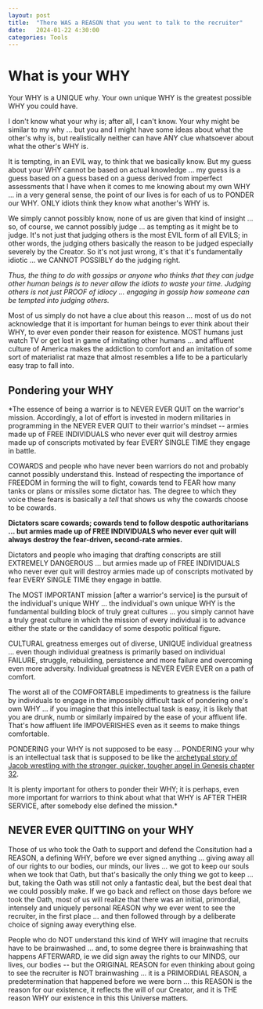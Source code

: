 ```yaml
---
layout: post
title:  "There WAS a REASON that you went to talk to the recruiter"
date:   2024-01-22 4:30:00
categories: Tools
---
```



# What is your WHY

Your WHY is a UNIQUE why. Your own unique WHY is the greatest possible WHY you could have.

I don't know what your why is; after all, I can't know. Your why might be similar to my why ... but you and I might have some ideas about what the other's why is, but realistically neither can have ANY clue whatsoever about what the other's WHY is.

It is tempting, in an EVIL way, to think that we basically know. But my guess about your WHY cannot be based on actual knowledge ... my guess is a guess based on a guess based on a guess derived from imperfect assessments that I have when it comes to me knowing about my own WHY ... in a very general sense, the point of our lives is for each of us to PONDER our WHY.  ONLY idiots think they know what another's WHY is.

We simply cannot possibly know, none of us are given that kind of insight ... so, of course, we cannot possibly judge ... as tempting as it might be to judge.  It's not just that judging others is the most EVIL form of all EVILS; in other words, the judging others basically the reason to be judged especially severely by the Creator. So it's not just wrong, it's that it's fundamentally idiotic ... we CANNOT POSSIBLY do the judging right.  

*Thus, the thing to do with gossips or anyone who thinks that they can judge other human beings is to never allow the idiots to waste your time. Judging others is not just PROOF of idiocy ... engaging in gossip how someone can be tempted into judging others.* 

Most of us simply do not have a clue about this reason ... most of us do not acknowledge that it is important for human beings to ever think about their WHY, to ever even ponder their reason for existence. MOST humans just watch TV or get lost in game of imitating other humans ... and affluent culture of America makes the addiction to comfort and an imitation of some sort of materialist rat maze that almost resembles a life to be a particularly easy trap to fall into.  

## Pondering your WHY

*The essence of being a warrior is to NEVER EVER QUIT on the warrior's mission. Accordingly, a lot of effort is invested in modern militaries in programming in the NEVER EVER QUIT to their warrior's mindset -- armies made up of FREE INDIVIDUALS who never ever quit will destroy armies made up of conscripts motivated by fear EVERY SINGLE TIME they engage in battle. 

COWARDS and people who have never been warriors do not and probably cannot possibly understand this. Instead of respecting the importance of FREEDOM in forming the will to fight, cowards tend to FEAR how many tanks or plans or missiles some dictator has. The degree to which they voice these fears is basically a *tell* that shows us why the cowards choose to be cowards.

**Dictators scare cowards; cowards tend to follow despotic authoritarians ... but armies made up of FREE INDIVIDUALS who never ever quit will always destroy the fear-driven, second-rate armies.**

Dictators and people who imaging that drafting conscripts are still EXTREMELY DANGEROUS ... but armies made up of FREE INDIVIDUALS who never ever quit will destroy armies made up of conscripts motivated by fear EVERY SINGLE TIME they engage in battle.

The MOST IMPORTANT mission [after a warrior's service] is the pursuit of the individual's unique WHY ... the individual's own unique WHY is the fundamental building block of truly great cultures ... you simply cannot have a truly great culture in which the mission of every individual is to advance either the state or the candidacy of some despotic political figure.  

CULTURAL greatness emerges out of diverse, UNIQUE individual greatness ... even though individual greatness is primarily based on individual FAILURE, struggle, rebuilding, persistence and more failure and overcoming even more adversity. Individual greatness is NEVER EVER EVER on a path of comfort.

The worst all of the COMFORTABLE impediments to greatness is the failure by individuals to engage in the impossibly difficult task of pondering one's own WHY ... if you imagine that this intellectual task is easy, it is likely that you are drunk, numb or similarly impaired by the ease of your affluent life.  That's how affluent life IMPOVERISHES even as it seems to make things comfortable. 

PONDERING your WHY is not supposed to be easy ... PONDERING your why is an intellectual task that is supposed to be like the [archetypal story of Jacob wrestling with the stronger, quicker, tougher angel in Genesis chapter 32](https://en.wikipedia.org/wiki/Jacob_wrestling_with_the_angel).

It is plenty important for others to ponder their WHY; it is perhaps, even more important for warriors to think about what that WHY is AFTER THEIR SERVICE, after somebody else defined the mission.*

## NEVER EVER QUITTING on your WHY

Those of us who took the Oath to support and defend the Consitution had a REASON, a defining WHY, before we ever signed anything ... giving away all of our rights to our bodies, our minds, our lives ... we got to keep our souls when we took that Oath, but that's basically the only thing we got to keep ... but, taking the Oath was still not only a fantastic deal, but the best deal that we could possibly make.  If we go back and reflect on those days before we took the Oath, most of us will realize that there was an initial, primordial, intensely and uniquely personal REASON why we ever went to see the recruiter, in the first place ... and then followed through by a deliberate choice of signing away everything else.

People who do NOT understand this kind of WHY will imagine that recruits have to be brainwashed ... and, to some degree there is brainwashing that happens AFTERWARD, ie we did sign away the rights to our MINDS, our lives, our bodies -- but the ORIGINAL REASON for even thinking about going to see the recruiter is NOT brainwashing ... it is a PRIMORDIAL REASON, a predetermination that happened before we were born ... this REASON is the reason for our existence, it reflects the will of our Creator, and it is THE reason WHY our existence in this this Universe matters.

